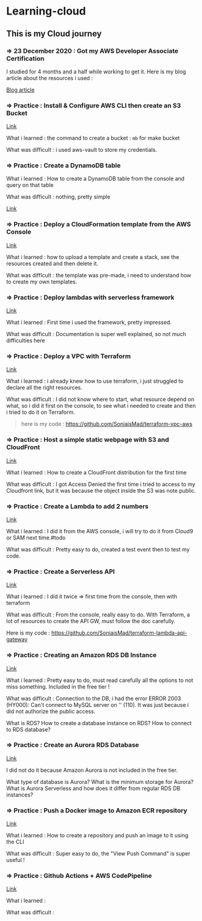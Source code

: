 # Learning-cloud

## This is my Cloud journey

### => 23 December 2020 : Got my AWS Developer Associate Certification

I studied for 4 months and a half while working to get it.
Here is my blog article about the resources i used : 

[Blog article](https://crunchcrunch.me/ressources-that-helped-me-get-my-aws-cda-certification)

### => Practice : Install & Configure AWS CLI then create an S3 Bucket

[Link](https://github.com/100DaysOfCloud/100DaysOfCloudIdeas/blob/master/Projects/STR/STR04/STR04-AWS100.md)

What i learned : the command to create a bucket : `mb` for make bucket

What was difficult : i used aws-vault to store my credentials.

### => Practice : Create a DynamoDB table

What i learned : How to create a DynamoDB table from the console and query on that table

What was difficult : nothing, pretty simple

[Link](https://github.com/100DaysOfCloud/100DaysOfCloudIdeas/blob/master/Projects/DBS/DBS05/DBS05-AWS100.md)

### => Practice : Deploy a CloudFormation template from the AWS Console

[Link](https://github.com/100DaysOfCloud/100DaysOfCloudIdeas/blob/master/Projects/OPS/OPS01/OPS01-AWS100.md)

What i learned : how to upload a template and create a stack, see the resources created and then delete it.

What was difficult : the template was pre-made, i need to understand how to create my own templates.

### => Practice : Deploy lambdas with serverless framework

[Link](https://crunchcrunch.me/something-cool-serverless-framework)

What i learned : First time i used the framework, pretty impressed.

What was difficult : Documentation is super well explained, so not much difficulties here

### => Practice : Deploy a VPC with Terraform

[Link](https://github.com/100DaysOfCloud/100DaysOfCloudIdeas/blob/master/Projects/OPS/OPS01/OPS01-AWS300.md)

What i learned : i already knew how to use terraform, i just struggled to declare all the right resources.

What was difficult : I did not know where to start, what resource depend on what, so i did it first on the console, to see what i needed to create and then i tried to do it on Terraform.

> here is my code : https://github.com/SoniaisMad/terraform-vpc-aws

### => Practice : Host a simple static webpage with S3 and CloudFront

[Link](https://github.com/100DaysOfCloud/100DaysOfCloudIdeas/blob/master/Projects/NET/NET04/NET04-AWS100.md)

What i learned : How to create a CloudFront distribution for the first time

What was difficult : I got Access Denied the first time i tried to access to my Cloudfront link, but it was because the object inside the S3 was note public.

### => Practice : Create a Lambda to add 2 numbers

[Link](https://github.com/100DaysOfCloud/100DaysOfCloudIdeas/blob/master/Projects/LES/LES01/LES01-AWS100.md)

What i learned : I did it from the AWS console, i will try to do it from Cloud9 or SAM next time.#todo

What was difficult : Pretty easy to do, created a test event then to test my code.

### => Practice : Create a Serverless API

[Link](https://github.com/100DaysOfCloud/100DaysOfCloudIdeas/blob/master/Projects/LES/LES01/LES01-AWS200.md)

What i learned : I did it twice => first time from the console, then with terraform

What was difficult : From the console, really easy to do. With Terraform, a lot of resources to create the API GW, must follow the doc carefully.

Here is my code : https://github.com/SoniaisMad/terraform-lambda-api-gateway

### => Practice : Creating an Amazon RDS DB Instance

[Link](https://github.com/100DaysOfCloud/100DaysOfCloudIdeas/blob/master/Projects/DBS/DBS03/DBS03-AWS100.md)

What i learned : Pretty easy to do, must read carefully all the options to not miss something. Included in the free tier ! 

What was difficult : Connection to the DB, i had the error ERROR 2003 (HY000): Can't connect to MySQL server on '<instance>' (110). It was just because i did not authorize the public access.


What is RDS?
How to create a database instance on RDS?
How to connect to RDS database?

### => Practice : Create an Aurora RDS Database

[Link](https://github.com/100DaysOfCloud/100DaysOfCloudIdeas/blob/master/Projects/DBS/DBS03/DBS03-AWS200.md)

I did not do it because Amazon Aurora is not included in the free tier.

What type of database is Aurora?
What is the minimum storage for Aurora?
What is Aurora Serverless and how does it differ from regular RDS DB instances?

### => Practice : Push a Docker image to Amazon ECR repository

[Link](https://github.com/100DaysOfCloud/100DaysOfCloudIdeas/blob/master/Projects/COM/COM04/COM04-AWS100.md)

What i learned : How to create a repository and push an image to it using the CLI

What was difficult : Super easy to do, the "View Push Command" is super useful ! 

### => Practice : Github Actions + AWS CodePipeline

[Link]()

What i learned : 

What was difficult : 





